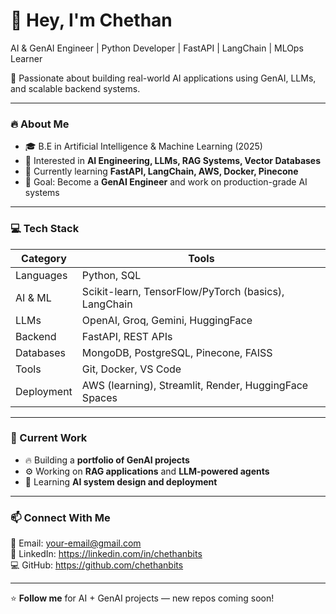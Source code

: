 # 👋 Hey, I'm Chethan  
AI & GenAI Engineer | Python Developer | FastAPI | LangChain | MLOps Learner

🚀 Passionate about building real-world AI applications using GenAI, LLMs, and scalable backend systems.

---

### 🔥 About Me
- 🎓 B.E in Artificial Intelligence & Machine Learning (2025)
- 🤖 Interested in **AI Engineering, LLMs, RAG Systems, Vector Databases**
- 🌱 Currently learning **FastAPI, LangChain, AWS, Docker, Pinecone**
- 🎯 Goal: Become a **GenAI Engineer** and work on production-grade AI systems

---

### 💻 Tech Stack
| Category | Tools |
|----------|-------|
| Languages | Python, SQL |
| AI & ML | Scikit-learn, TensorFlow/PyTorch (basics), LangChain |
| LLMs | OpenAI, Groq, Gemini, HuggingFace |
| Backend | FastAPI, REST APIs |
| Databases | MongoDB, PostgreSQL, Pinecone, FAISS |
| Tools | Git, Docker, VS Code |
| Deployment | AWS (learning), Streamlit, Render, HuggingFace Spaces |

---

### 🚧 Current Work
- 🔥 Building a **portfolio of GenAI projects**
- ⚙️ Working on **RAG applications** and **LLM-powered agents**
- 🧠 Learning **AI system design and deployment**

---

### 📫 Connect With Me
📩 Email: your-email@gmail.com  
🔗 LinkedIn: https://linkedin.com/in/chethanbits  
💻 GitHub: https://github.com/chethanbits  

---

⭐️ **Follow me** for AI + GenAI projects — new repos coming soon!
